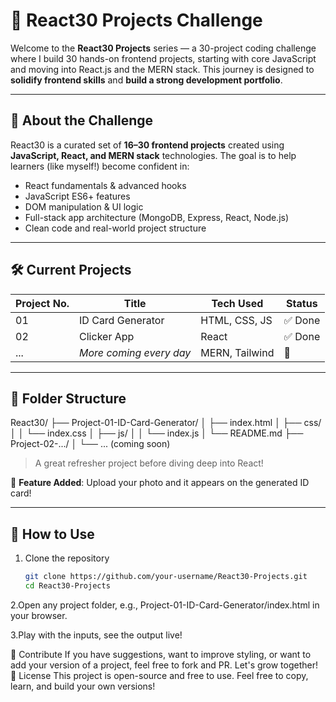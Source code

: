 

# 🚀 React30 Projects Challenge

Welcome to the **React30 Projects** series — a 30-project coding challenge where I build 30 hands-on frontend projects, starting with core JavaScript and moving into React.js and the MERN stack. This journey is designed to **solidify frontend skills** and **build a strong development portfolio**.

---

## 📌 About the Challenge

React30 is a curated set of **16–30 frontend projects** created using **JavaScript, React, and MERN stack** technologies. The goal is to help learners (like myself!) become confident in:

- React fundamentals & advanced hooks
- JavaScript ES6+ features
- DOM manipulation & UI logic
- Full-stack app architecture (MongoDB, Express, React, Node.js)
- Clean code and real-world project structure

---

## 🛠️ Current Projects

| Project No. | Title                    | Tech Used        | Status |
|-------------|--------------------------|------------------|--------|
| 01          | ID Card Generator        | HTML, CSS, JS    | ✅ Done |
| 02          | Clicker App              | React            | ✅ Done   |
| ...         | _More coming every day_  | MERN, Tailwind   | 🚧     |

---

## 📂 Folder Structure
React30/
├── Project-01-ID-Card-Generator/
│ ├── index.html
│ ├── css/
│ │ └── index.css
│ ├── js/
│ │ └── index.js
│ └── README.md
├── Project-02-.../
│ └── ... (coming soon)





>  A great refresher project before diving deep into React!

📸 **Feature Added**: Upload your photo and it appears on the generated ID card!

---

## 🚀 How to Use

1. Clone the repository  
   ```bash
   git clone https://github.com/your-username/React30-Projects.git
   cd React30-Projects
2.Open any project folder, e.g.,
Project-01-ID-Card-Generator/index.html in your browser.

3.Play with the inputs, see the output live!


🤝 Contribute
If you have suggestions, want to improve styling, or want to add your version of a project, feel free to fork and PR. Let's grow together!
🌈 License
This project is open-source and free to use. Feel free to copy, learn, and build your own versions!

